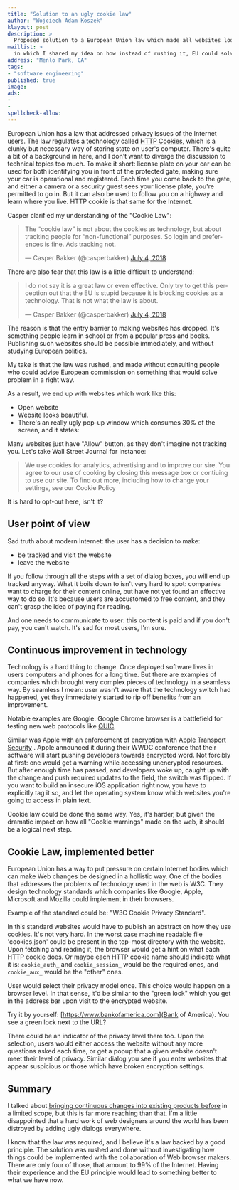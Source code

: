```yaml
---
title: "Solution to an ugly cookie law"
author: "Wojciech Adam Koszek"
klayout: post
description: >
  Proposed solution to a European Union law which made all websites look ugly
maillist: >
  in which I shared my idea on how instead of rushing it, EU could solve the problem of web cookies and tracking
address: "Menlo Park, CA"
tags:
- "software engineering"
published: true
image: 
ads:
- 
- 
spellcheck-allow:
---
```


European Union has a law that addressed privacy issues of the Internet
users.
The law regulates a technology called
[HTTP Cookies](https://en.wikipedia.org/wiki/HTTP_cookie), which is a clunky but
necessary way of storing state on user's computer.
There's quite a bit of a background in here, and I don't want to diverge
the discussion to technical topics too much.
To make it short: license plate on your car can be used for both identifying
you in front of the protected gate, making sure your car is operational and
registered.
Each time you come back to the gate, and either a camera or a security guest
sees your license plate, you're permitted to go in.
But it can also be used to follow you on a highway and learn where
you live. HTTP cookie is that same for the Internet.

Casper clarified my understanding of the "Cookie Law":

<blockquote class="twitter-tweet" data-conversation="none" data-lang="en"><p lang="en" dir="ltr">The “cookie law” is not about the cookies as technology, but about tracking people for “non-functional” purposes. So login and preferences is fine. Ads tracking not.</p>&mdash; Casper Bakker (@casperbakker) <a href="https://twitter.com/casperbakker/status/1014391738239258626?ref_src=twsrc%5Etfw">July 4, 2018</a></blockquote> <script async src="https://platform.twitter.com/widgets.js" charset="utf-8"></script>

There are also fear that this law is a little difficult to understand:

<blockquote class="twitter-tweet" data-lang="en"><p lang="en" dir="ltr">I do not say it is a great law or even effective. Only try to get this perception out that the EU is stupid because it is blocking cookies as a technology. That is not what the law is about.</p>&mdash; Casper Bakker (@casperbakker) <a href="https://twitter.com/casperbakker/status/1014434624494325760?ref_src=twsrc%5Etfw">July 4, 2018</a></blockquote> <script async src="https://platform.twitter.com/widgets.js" charset="utf-8"></script>

The reason is that the entry barrier to making websites has dropped.
It's something people learn in school or from a popular press and books.
Publishing such websites should be possible immediately, and  without
studying European politics.

My take is that the law was rushed, and made without consulting people who
could advise European commission on something that would solve problem in
a right way.

As a result, we end up with websites which work like this:

- Open website
- Website looks beautiful.
- There's an really ugly pop-up window which consumes 30% of the screen, and
  it states:

Many websites just have "Allow" button, as they don't imagine not tracking you.
Let's take Wall Street Journal for instance:

> 
> We use cookies for analytics, advertising and to improve our sire. You agree to our use of cooking by closing this message box or contiuing to use our site. To find out more, including how to change your settings, see our Cookie Policy
>

It is hard to opt-out here, isn't it?

## User point of view

Sad truth about modern Internet: the user has a decision to make:

- be tracked and visit the website
- leave the website

If you follow through all the steps with a set of dialog boxes, you will end
up tracked anyway. What it boils down to isn't very hard to spot:
companies want to charge for
their content online, but have not yet found an effective way to do so.
It's because users are accustomed to free content, and they can't grasp the
idea of paying for reading.

And one needs to communicate to user: this content is paid and if you don't
pay, you can't watch. It's sad for most users, I'm sure.

## Continuous improvement in technology

Technology is a hard thing to change.
Once deployed software lives in users computers and phones for a long time.
But there are examples of companies which brought very complex pieces of
technology in a seamless way.
By seamless I mean: user wasn't aware that the technology switch had
happened, yet they immediately started to rip off benefits from an
improvement.

Notable examples are Google. Google Chrome browser is a battlefield for
testing new web protocols like [QUIC](https://www.chromium.org/quic).

Similar was Apple with an enforcement of encryption with
[Apple Transport Security](https://forums.developer.apple.com/thread/6767)
. Apple announced it during
their WWDC conference that their software will start pushing developers
towards encrypted word.
Not forcibly at first: one would get a warning while accessing unencrypted
resources.
But after enough time has passed, and developers woke up, caught up with the
change and push required updates to the field, the switch was flipped.
If you want to build an insecure iOS application right now, you have to
explicitly tag it so, and let the operating system know which websites
you're going to access in plain text.

Cookie law could be done the same way. Yes, it's harder, but given the
dramatic impact on how all "Cookie warnings" made on the web, it should be
a logical next step.

## Cookie Law, implemented better

European Union has a way to put pressure on certain Internet bodies which
can make Web changes be designed in a hollistic way.
One of the bodies that addresses the problems of technology used in the web
is W3C.
They design technology standards which companies like Google, Apple,
Microsoft and Mozilla could implement in their browsers.

Example of the standard could be: "W3C Cookie Privacy Standard".

In this standard websites would have to publish an abstract on how they use
cookies.
It's not very hard.
In the worst case machine readable file 'cookies.json' could be present in the top-most
directory with the website.
Upon fetching and reading it, the browser would get a hint on what each HTTP cookie does.
Or maybe each HTTP cookie name should indicate what it is: `cookie_auth_`
and `cookie_session_` would be the required ones, and `cookie_aux_` would
be the "other" ones.

User would select their privacy model once.
This choice would happen on a browser level.
In that sense, it'd be similar to the "green lock" which you get in the
address bar upon visit to the encrypted website.

Try it by yourself: [https://www.bankofamerica.com](Bank of America).
You see a green lock next to the URL?

There could be an indicator of the privacy level there too.
Upon the selection, users would either access the website without any more
questions asked each time, or get a popup that a given website doesn't meet
their level of privacy.
Similar dialog you see if you enter websites that appear suspicious or those
which have broken encryption settings.

## Summary

I talked about [bringing continuous changes into existing products before](https://www.koszek.com/blog/2015/08/10/non-continuous-innovation-is-dangerous/)
in a limited scope, but this is far more reaching than that.
I'm a little disappointed that a hard work of web designers around the world
has been distroyed by adding ugly dialogs everywhere.

I know that the law was required, and I believe it's a law backed by a good
principle.
The solution was rushed and done without investigating
how things could be implemented with the collaboration of Web browser
makers.
There are only four of those, that amount to 99% of the Internet.
Having their experience and the EU principle would lead to something better
to what we have now.
